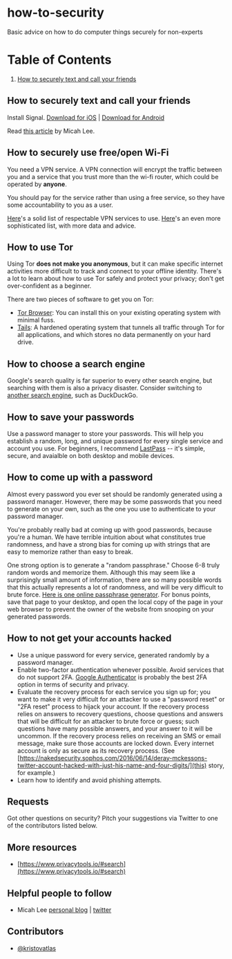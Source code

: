 # how-to-security
Basic advice on how to do computer things securely for non-experts

# Table of Contents

1. [How to securely text and call your friends](#How-to-securely-text-and-call-your-friends)

## How to securely text and call your friends

Install Signal. [Download for iOS](https://itunes.apple.com/us/app/signal-private-messenger/id874139669?mt=8) | [Download for Android](https://play.google.com/store/apps/details?id=org.thoughtcrime.securesms&hl=en)

Read [this article](https://theintercept.com/2016/07/02/security-tips-every-signal-user-should-know/) by Micah Lee.

## How to securely use free/open Wi-Fi

You need a VPN service. A VPN connection will encrypt the traffic between you and a service that you trust more than the wi-fi router, which could be operated by __anyone__.

You should pay for the service rather than using a free service, so they have some accountability to you as a user.

[Here](https://www.privacytools.io/#vpn)'s  a solid list of respectable VPN services to use.
[Here](https://thatoneprivacysite.net/)'s an even more sophisticated list, with more data and advice.

## How to use Tor

Using Tor **does not make you anonymous**, but it can make specific internet activities more difficult to track and connect to your offline identity. There's a lot to learn about how to use Tor safely and protect your privacy; don't get over-confident as a beginner.

There are two pieces of software to get you on Tor:

* [Tor Browser](https://www.torproject.org/projects/torbrowser.html.en): You can install this on your existing operating system with minimal fuss.
* [Tails](https://tails.boum.org/): A hardened operating system that tunnels all traffic through Tor for all applications, and which stores no data permanently on your hard drive.

## How to choose a search engine

Google's search quality is far superior to every other search engine, but searching with them is also a privacy disaster. Consider switching to [another search engine](https://www.privacytools.io/#search), such as DuckDuckGo.

## How to save your passwords

Use a password manager to store your passwords. This will help you establish a random, long, and unique password for every single service and account you use. For beginners, I recommend [LastPass](https://lastpass.com/) -- it's simple, secure, and avaialble on both desktop and mobile devices.

## How to come up with a password

Almost every password you ever set should be randomly generated using a password manager. However, there may be some passwords that you need to generate on your own, such as the one you use to authenticate to your password manager. 

You're probably really bad at coming up with good passwords, because you're a human. We have terrible intuition about what constitutes true randomness, and have a strong bias for coming up with strings that are easy to memorize rather than easy to break.

One strong option is to generate a "random passphrase." Choose 6-8 truly random words and memorize them. Although this may seem like a surprisingly small amount of information, there are so many possible words that this actually represents a lot of randomness, and will be very difficult to brute force. [Here is one online passphrase generator](https://www.fourmilab.ch/javascrypt/pass_phrase.html). For bonus points, save that page to your desktop, and open the local copy of the page in your web browser to prevent the owner of the website from snooping on your generated passwords.

## How to not get your accounts hacked

* Use a unique password for every service, generated randomly by a password manager.
* Enable two-factor authentication whenever possible. Avoid services that do not support 2FA. [Google Authenticator](https://en.wikipedia.org/wiki/Google_Authenticator) is probably the best 2FA option in terms of security and privacy.
* Evaluate the recovery process for each service you sign up for; you want to make it very difficult for an attacker to use a "password reset" or "2FA reset" process to hijack your account. If the recovery process relies on answers to recovery questions, choose questions and answers that will be difficult for an attacker to brute force or guess; such questions have many possible answers, and your answer to it will be uncommon. If the recovery process relies on receiving an SMS or email message, make sure those accounts are locked down. Every internet account is only as secure as its recovery process. (See [https://nakedsecurity.sophos.com/2016/06/14/deray-mckessons-twitter-account-hacked-with-just-his-name-and-four-digits/](this) story, for example.)
* Learn how to identify and avoid phishing attempts.

## Requests

Got other questions on security? Pitch your suggestions via Twitter to one of the contributors listed below.

## More resources

* [https://www.privacytools.io/#search](https://www.privacytools.io/#search)

## Helpful people to follow

* Micah Lee [personal blog](https://micahflee.com/) | [twitter](https://twitter.com/micahflee)

## Contributors

* [@kristovatlas](https://www.twitter.com/kristovatlas)
